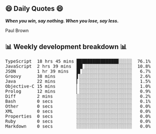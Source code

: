 ## 😄 Daily Quotes 😄

_**When you win, say nothing. When you lose, say less.**_

Paul Brown



## 📊 Weekly development breakdown 📊

<pre>TypeScript  18 hrs 45 mins ███████████████▉░░░░░  76.1%
JavaScript  2 hrs 39 mins  ██▎░░░░░░░░░░░░░░░░░░  10.8%
JSON        1 hr 39 mins   █▍░░░░░░░░░░░░░░░░░░░   6.7%
Groovy      38 mins        ▌░░░░░░░░░░░░░░░░░░░░   2.6%
Java        22 mins        ▎░░░░░░░░░░░░░░░░░░░░   1.5%
Objective-C 15 mins        ▏░░░░░░░░░░░░░░░░░░░░   1.0%
Prolog      12 mins        ▏░░░░░░░░░░░░░░░░░░░░   0.9%
Diff        2 mins         ░░░░░░░░░░░░░░░░░░░░░   0.2%
Bash        0 secs         ░░░░░░░░░░░░░░░░░░░░░   0.1%
Other       0 secs         ░░░░░░░░░░░░░░░░░░░░░   0.0%
XML         0 secs         ░░░░░░░░░░░░░░░░░░░░░   0.0%
Properties  0 secs         ░░░░░░░░░░░░░░░░░░░░░   0.0%
Ruby        0 secs         ░░░░░░░░░░░░░░░░░░░░░   0.0%
Markdown    0 secs         ░░░░░░░░░░░░░░░░░░░░░   0.0%</pre>